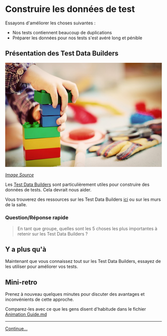 # Construire les données de test

Essayons d'améliorer les choses suivantes :
* Nos tests contiennent beaucoup de duplications
* Préparer les données pour nos tests s'est avéré long et pénible

## Présentation des Test Data Builders

![A child pilling up legos](../docs/images/child-legos.jpg)

*[Image Source](https://pixabay.com/photos/child-tower-building-blocks-blocks-1864718/)*

Les [Test Data Builders](../docs/references/Test_Data_Builders.md) sont particulièrement utiles pour construire des données de tests. Cela devrait nous aider.

Vous trouverez des ressources sur les Test Data Builders 
[ici](../docs/references/Test_Data_Builders.md) ou sur les murs de la salle.

### Question/Réponse rapide

> En tant que groupe, quelles sont les 5 choses les plus importantes à retenir sur les Test Data Builders ?

## Y a plus qu'à

Maintenant que vous connaissez tout sur les Test Data Builders, essayez de les utiliser pour améliorer vos tests.

## Mini-retro

Prenez à nouveau quelques minutes pour discuter des avantages et inconvénients de cette approche.

Comparez-les avec ce que les gens disent d'habitude dans le fichier
[Animation Guide.md](./Animation_Guide.md)

----
[Continue...](./4_Mikado_Method_to_the_Rescue.md)